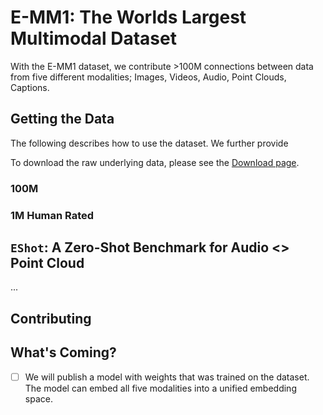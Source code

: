 # E-MM1: The Worlds Largest Multimodal Dataset

With the E-MM1 dataset, we contribute >100M connections between data from five different modalities; Images, Videos, Audio, Point Clouds, Captions.

## Getting the Data

The following describes how to use the dataset. We further provide

To download the raw underlying data, please see the [Download page](./DOWNLOAD.md).

### 100M

### 1M Human Rated

## `EShot`: A Zero-Shot Benchmark for Audio <> Point Cloud

...

## Contributing

## What's Coming?

- [ ] We will publish a model with weights that was trained on the dataset. The model can embed all five modalities into a unified embedding space.
